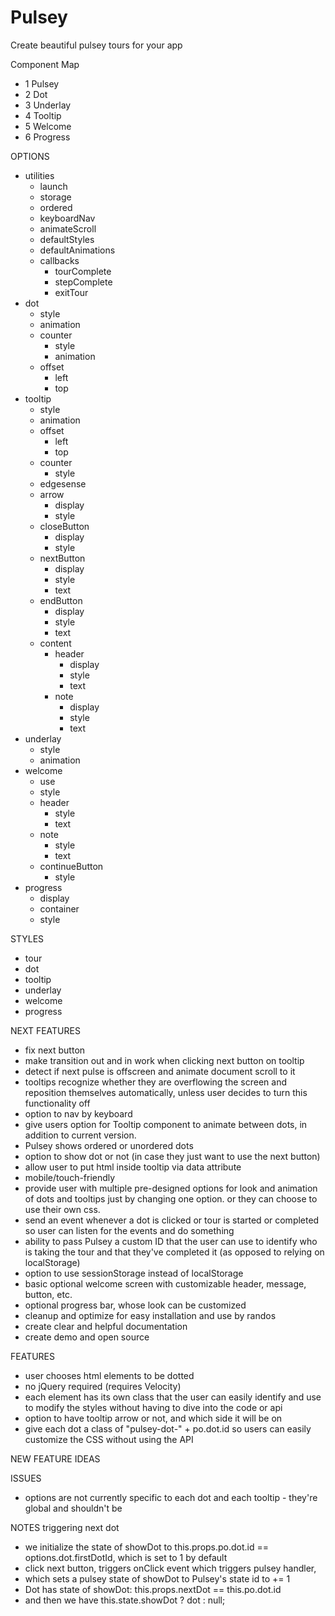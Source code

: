 # Pulsey
Create beautiful pulsey tours for your app

Component Map
- 1 Pulsey
- 2 Dot
- 3 Underlay
- 4 Tooltip
- 5 Welcome
- 6 Progress

OPTIONS
- utilities
  - launch
  - storage
  - ordered
  - keyboardNav
  - animateScroll
  - defaultStyles
  - defaultAnimations
  - callbacks
    - tourComplete
    - stepComplete
    - exitTour  
- dot
  - style
  - animation
  - counter
    - style
    - animation
  - offset
    - left
    - top
- tooltip
  - style
  - animation
  - offset
    - left
    - top
  - counter
    - style
  - edgesense
  - arrow
    - display
    - style
  - closeButton
    - display
    - style
  - nextButton
    - display
    - style
    - text
  - endButton
    - display
    - style
    - text
  - content
    - header
      - display
      - style
      - text
    - note
      - display
      - style
      - text
- underlay
  - style
  - animation
- welcome
  - use
  - style
  - header
    - style
    - text
  - note
    - style
    - text
  - continueButton
    - style
- progress
  - display
  - container
  - style

STYLES
- tour
- dot
- tooltip
- underlay
- welcome
- progress


NEXT FEATURES
- fix next button
- make transition out and in work when clicking next button on tooltip
- detect if next pulse is offscreen and animate document scroll to it
- tooltips recognize whether they are overflowing the screen and reposition themselves automatically, unless user decides to turn this functionality off
- option to nav by keyboard
- give users option for Tooltip component to animate between dots, in addition to current version.
- Pulsey shows ordered or unordered dots
- option to show dot or not (in case they just want to use the next button)
- allow user to put html inside tooltip via data attribute
- mobile/touch-friendly
- provide user with multiple pre-designed options for look and animation of dots and tooltips just by changing one option.  or they can choose to use their own css.
- send an event whenever a dot is clicked or tour is started or completed so user can listen for the events and do something
- ability to pass Pulsey a custom ID that the user can use to identify who is taking the tour and that they've completed it (as opposed to relying on localStorage)
- option to use sessionStorage instead of localStorage
- basic optional welcome screen with customizable header, message, button, etc.
- optional progress bar, whose look can be customized
- cleanup and optimize for easy installation and use by randos
- create clear and helpful documentation
- create demo and open source

FEATURES
- user chooses html elements to be dotted
- no jQuery required (requires Velocity)
- each element has its own class that the user can easily identify and use to modify the styles without having to dive into the code or api
- option to have tooltip arrow or not, and which side it will be on
- give each dot a class of "pulsey-dot-" + po.dot.id so users can easily customize the CSS without using the API

NEW FEATURE IDEAS

ISSUES
- options are not currently specific to each dot and each tooltip - they're global and shouldn't be

NOTES
triggering next dot
- we initialize the state of showDot to this.props.po.dot.id == options.dot.firstDotId, which is set to 1 by default
- click next button, triggers onClick event which triggers pulsey handler,
- which sets a pulsey state of showDot to Pulsey's state id to += 1
- Dot has state of showDot: this.props.nextDot == this.po.dot.id
- and then we have this.state.showDot ? dot : null;

